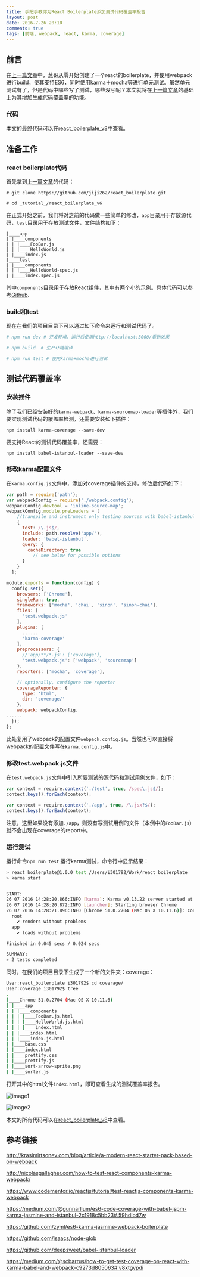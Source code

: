 ```yaml
---
title: 手把手教你为React Boilerplate添加测试代码覆盖率报告
layout: post
date: 2016-7-26 20:10
comments: true
tags: [前端, webpack, react, karma, coverage]
---
```


## 前言

在[上一篇文章](http://jiji262.github.io/2016/04/29/create-your-own-react-boilerplate/)中，葱哥从零开始创建了一个react的boilerplate，并使用webpack进行build，使其支持ES6，同时使用karma＋mocha等进行单元测试。虽然单元测试有了，但是代码中哪些写了测试，哪些没写呢？本文就将在[上一篇文章](http://jiji262.github.io/2016/04/29/create-your-own-react-boilerplate/)的基础上为其增加生成代码覆盖率的功能。

### 代码

本文的最终代码可以在[react_boilerplate_v8](https://github.com/jiji262/react_boilerplate/tree/master/_tutorial_/react_boilerplate_v8)中查看。

## 准备工作

### react boilerplate代码

首先拿到[上一篇文章](http://jiji262.github.io/2016/04/29/create-your-own-react-boilerplate/)的代码：

```
# git clone https://github.com/jiji262/react_boilerplate.git

# cd _tutorial_/react_boilerplate_v6

```

在正式开始之前，我们将对之前的代码做一些简单的修改，`app`目录用于存放源代码，`test`目录用于存放测试文件，文件结构如下：

```
|____app
| |____components
| | |____FooBar.js
| | |____HelloWorld.js
| |____index.js
|____test
| |____components
| | |____HelloWorld-spec.js
| |____index.spec.js

```

其中`components`目录用于存放React组件，其中有两个小的示例。具体代码可以参考[Github](https://github.com/jiji262/react_boilerplate/tree/master/_tutorial_/react_boilerplate_v7).

### build和test

现在在我们的项目目录下可以通过如下命令来运行和测试代码了。

```bash
# npm run dev # 开发环境，运行后使用http://localhost:3000/看到效果

# npm build  # 生产环境编译

# npm run test # 使用karma+mocha进行测试
```
<!-- more -->

## 测试代码覆盖率

### 安装插件

除了我们已经安装好的`karma-webpack`、`karma-sourcemap-loader`等插件外，我们要实现测试代码的覆盖率检测，还需要安装如下插件：
```
npm install karma-coverage --save-dev
```

要支持React的测试代码覆盖率，还需要：
```
npm install babel-istanbul-loader --save-dev
```

### 修改karma配置文件

在`karma.config.js`文件中，添加对coverage插件的支持，修改后代码如下：
```javascript
var path = require('path');
var webpackConfig = require('./webpack.config');
webpackConfig.devtool = 'inline-source-map';
webpackConfig.module.preLoaders = [
    //transpile and instrument only testing sources with babel-istanbul
    {
      test: /\.js$/,
      include: path.resolve('app/'),
      loader: 'babel-istanbul',
      query: {
        cacheDirectory: true
          // see below for possible options
      }
    }
  ];

module.exports = function(config) {
  config.set({
    browsers: ['Chrome'],
    singleRun: true,
    frameworks: ['mocha', 'chai', 'sinon', 'sinon-chai'],
    files: [
      'test.webpack.js'
    ],
    plugins: [
      ......
      'karma-coverage'
    ],
    preprocessors: {
      //'app/**/*.js': ['coverage'],
      'test.webpack.js': ['webpack', 'sourcemap']
    },
    reporters: ['mocha', 'coverage'],

    // optionally, configure the reporter
    coverageReporter: {
      type: 'html',
      dir: 'coverage/'
    },
    webpack: webpackConfig,
......
  });
};
```

此处复用了webpack的配置文件`webpack.config.js`。当然也可以直接将webpack的配置文件写在`karma.config.js`中。

### 修改test.webpack.js文件

在`test.webpack.js`文件中引入所要测试的源代码和测试用例文件，如下：
```javascript
var context = require.context('./test', true, /spec\.js$/);
context.keys().forEach(context);

var context = require.context('./app', true, /\.jsx?$/);
context.keys().forEach(context);


```

注意，这里如果没有添加`./app`，则没有写测试用例的文件（本例中的`FooBar.js`）就不会出现在coverage的report中。

### 运行测试

运行命令`npm run test` 运行karma测试，命令行中显示结果：
```bash
> react_boilerplate@1.0.0 test /Users/i301792/Work/react_boilerplate
> karma start


START:
26 07 2016 14:28:20.866:INFO [karma]: Karma v0.13.22 server started at http://localhost:9876/
26 07 2016 14:28:20.872:INFO [launcher]: Starting browser Chrome
26 07 2016 14:28:21.896:INFO [Chrome 51.0.2704 (Mac OS X 10.11.6)]: Connected on socket /#prlpeNiUX9kDUlWtAAAA with id 1527217
  root
    ✔ renders without problems
  app
    ✔ loads without problems

Finished in 0.045 secs / 0.024 secs

SUMMARY:
✔ 2 tests completed
```

同时，在我们的项目目录下生成了一个新的文件夹：coverage：

```bash
User:react_boilerplate i301792$ cd coverage/
User:coverage i301792$ tree
.
|____Chrome 51.0.2704 (Mac OS X 10.11.6)
| |____app
| | |____components
| | | |____FooBar.js.html
| | | |____HelloWorld.js.html
| | | |____index.html
| | |____index.html
| | |____index.js.html
| |____base.css
| |____index.html
| |____prettify.css
| |____prettify.js
| |____sort-arrow-sprite.png
| |____sorter.js
```

打开其中的html文件`index.html`，即可查看生成的测试覆盖率报告。


![image1](http://7xsxyo.com1.z0.glb.clouddn.com/coverage1.png)

![image2](http://7xsxyo.com1.z0.glb.clouddn.com/coverage2.png)


本文的所有代码可以在[react_boilerplate_v8](https://github.com/jiji262/react_boilerplate/tree/master/_tutorial_/react_boilerplate_v8)中查看。


## 参考链接

http://krasimirtsonev.com/blog/article/a-modern-react-starter-pack-based-on-webpack

http://nicolasgallagher.com/how-to-test-react-components-karma-webpack/

https://www.codementor.io/reactjs/tutorial/test-reactjs-components-karma-webpack

https://medium.com/@gunnarlium/es6-code-coverage-with-babel-jspm-karma-jasmine-and-istanbul-2c1918c5bb23#.59hdlbd7w

https://github.com/zyml/es6-karma-jasmine-webpack-boilerplate

https://github.com/isaacs/node-glob

https://github.com/deepsweet/babel-istanbul-loader

https://medium.com/@scbarrus/how-to-get-test-coverage-on-react-with-karma-babel-and-webpack-c9273d805063#.v8xtgvpdi
 